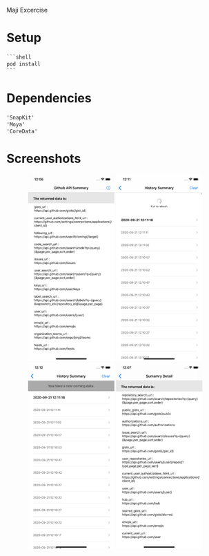 Maji Excercise

# Setup
    ```shell
    pod install
    ```

# Dependencies
    'SnapKit'
    'Moya'
    'CoreData'

# Screenshots

<p align="center">
<img src="screenshots/main.png" alt="home page" width=200 />
<img src="screenshots/historypf.png" alt="history page on pull refresh" width=200 />
<img src="screenshots/historynewdata.png" alt="history new data" width=200 />
<img src="screenshots/tableviewdetail.png" alt="tableview detail" width=200 />
</p>
